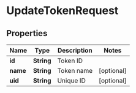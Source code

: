 

# UpdateTokenRequest


## Properties

| Name | Type | Description | Notes |
|------------ | ------------- | ------------- | -------------|
|**id** | **String** | Token ID |  |
|**name** | **String** | Token name |  [optional] |
|**uid** | **String** | Unique ID |  [optional] |



